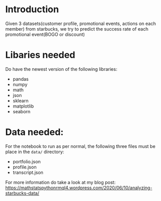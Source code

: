 # Introduction
Given 3 datasets(customer profile, promotional events, actions on each member) from starbucks, we try to predict the success rate of each promotional event(BOGO or discount)

# Libaries needed
Do have the newest version of the following libraries: 
* pandas
* numpy
* math
* json
* sklearn
* matplotlib
* seaborn

# Data needed:
For the notebook to run as per normal, the following three files must be place in the `data/` directory:
* portfolio.json
* profile.json
* transcript.json

For more information do take a look at my blog post:  
https://mathstatspythonrmql4.wordpress.com/2020/06/10/analyzing-starbucks-data/